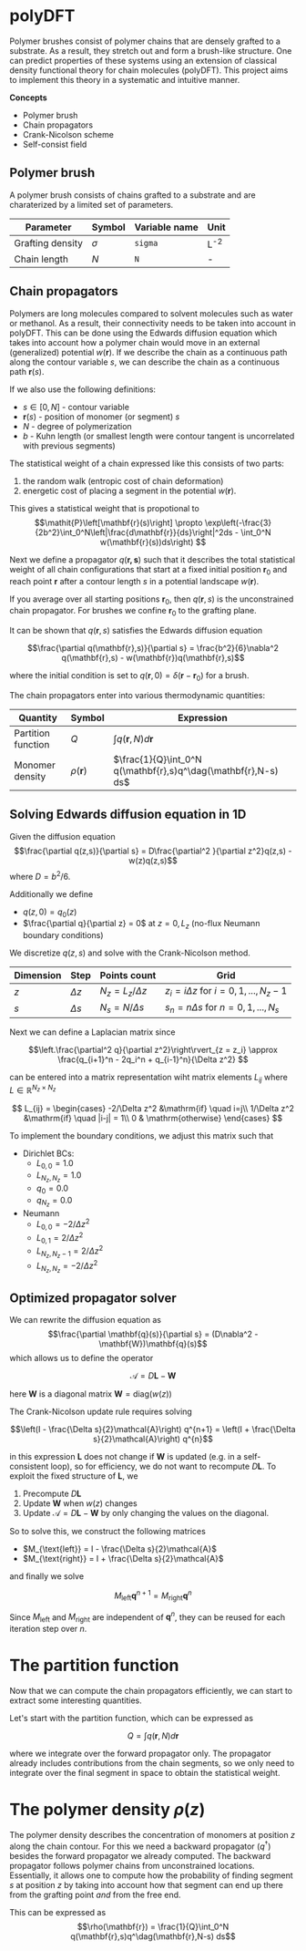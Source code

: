 # polyDFT
Polymer brushes consist of polymer chains that are densely grafted to a substrate. As a result, they stretch out and form a brush-like structure. One can predict properties of these systems using an extension of classical density functional theory for chain molecules (polyDFT). This project aims to implement this theory in a systematic and intuitive manner.

**Concepts**
- Polymer brush
- Chain propagators
- Crank-Nicolson scheme
- Self-consist field

## Polymer brush
A polymer brush consists of chains grafted to a substrate and are charaterized by a limited set of parameters.

| Parameter         | Symbol   | Variable name      | Unit              | 
| ---               | ---      | ---                | --                |
| Grafting density  | $\sigma$ | `sigma` | L<sup>-2</sup>    | 
| Chain length      | $N$      | `N`                | -                 |


## Chain propagators
Polymers are long molecules compared to solvent molecules such as water or methanol. As a result, their connectivity needs to be taken into account in polyDFT. This can be done using the Edwards diffusion equation which takes into account how a polymer chain would move in an external (generalized) potential $w(\mathbf{r})$. If we describe the chain as a continuous path along the contour variable $s$, we can describe the chain as a continuous path $\mathbf{r}(s)$.

If we also use the following definitions:
- $s \in \left[0,N\right]$ - contour variable
- $\mathbf{r}(s)$ - position of monomer (or segment) $s$
- $N$ - degree of polymerization
- $b$ - Kuhn length (or smallest length were contour tangent is uncorrelated with previous segments)

The statistical weight of a chain expressed like this consists of two parts:
1. the random walk (entropic cost of chain deformation)
2. energetic cost of placing a segment in the potential $w(\mathbf{r})$.

This gives a statistical weight that is propotional to
$$\mathit{P}\left[\mathbf{r}(s)\right] \propto \exp\left(-\frac{3}{2b^2}\int_0^N\left|\frac{d\mathbf{r}}{ds}\right|^2ds - \int_0^N w(\mathbf{r}(s))ds\right) $$

Next we define a propagator $q(\mathbf{r,s})$ such that it describes the total statistical weight of all chain configurations that start at a fixed initial position $\mathbf{r}_0$ and reach point $\mathbf{r}$ after a contour length $s$ in a potential landscape $w(\mathbf{r})$.

If you average over all starting positions $\mathbf{r}_0$, then $q(\mathbf{r},s)$ is the unconstrained chain propagator. For brushes we confine $\mathbf{r}_0$ to the grafting plane.

It can be shown that $q(\mathbf{r},s)$ satisfies the Edwards diffusion equation

$$\frac{\partial q(\mathbf{r},s)}{\partial s} = \frac{b^2}{6}\nabla^2 q(\mathbf{r},s) - w(\mathbf{r})q(\mathbf{r},s)$$

where the initial condition is set to $q(\mathbf{r},0) = \delta(\mathbf{r} -\mathbf{r}_0)$ for a brush.

The chain propagators enter into various thermodynamic quantities:

| Quantity              | Symbol    | Expression                                |
| ---                   | ---       | ---                                       |
| Partition function    | $Q$       |  $\int q(\mathbf{r},N) d\mathbf{r}$   |
| Monomer density       | $\rho(\mathbf{r})$ | $\frac{1}{Q}\int_0^N  q(\mathbf{r},s)q^\dag(\mathbf{r},N-s) ds$ |

## Solving Edwards diffusion equation in 1D
Given the diffusion equation
$$\frac{\partial q(z,s)}{\partial s} = D\frac{\partial^2 }{\partial z^2}q(z,s) - w(z)q(z,s)$$
where $D = b^2/6$. 

Additionally we define
- $q(z,0) = q_0(z)$
- $\frac{\partial q}{\partial z} = 0$ at $z = 0, L_z$ (no-flux Neumann boundary conditions)

We discretize $q(z,s)$ and solve with the Crank-Nicolson method.

| Dimension | Step | Points count | Grid |
| ---- | --- | --- | --- |
| $z$ | $\Delta z$ | $N_z = L_z / \Delta z$ | $z_i = i\Delta z$ for $i = 0, 1, ..., N_z - 1$ |
| $s$ | $\Delta s$ | $N_s = N / \Delta s$ | $s_n = n\Delta s$ for $n = 0, 1, ..., N_s$

Next we can define a Laplacian matrix since

$$\left.\frac{\partial^2 q}{\partial z^2}\right\rvert_{z = z_i} \approx \frac{q_{i+1}^n - 2q_i^n + q_{i-1}^n}{\Delta z^2} $$

can be entered into a matrix representation wiht matrix elements $L_{ij}$ where $\mathbf{\mathit{L}}\in \mathbb{R}^{N_z \times N_z}$

$$
L_{ij} = \begin{cases}
-2/\Delta z^2 &\mathrm{if} \quad i=j\\
1/\Delta z^2 &\mathrm{if} \quad |i-j| = 1\\
0 & \mathrm{otherwise}
\end{cases}
$$

To implement the boundary conditions, we adjust this matrix such that

- Dirichlet BCs: 
  - $L_{0,0} = 1.0$
  - $L_{N_z, N_z} = 1.0$
  - $q_0 = 0.0$
  - $q_{N_z} = 0.0$
- Neumann
  - $L_{0,0} = -2 / \Delta z^2$
  - $L_{0,1} = 2 / \Delta z^2$
  - $L_{N_z, N_z-1} = 2 / \Delta z^2$
  - $L_{N_z, N_z} = -2 / \Delta z^2$

## Optimized propagator solver
We can rewrite the diffusion equation as
$$\frac{\partial \mathbf{q}(s)}{\partial s} = (D\nabla^2 - \mathbf{W})\mathbf{q}(s)$$
which allows us to define the operator

$$\mathcal{A} = D\mathbf{L} - \mathbf{W}$$

here $\mathbf{W}$ is a diagonal matrix $\mathbf{W} = \text{diag}(w(z))$

The Crank-Nicolson update rule requires solving

$$\left(I - \frac{\Delta s}{2}\mathcal{A}\right) q^{n+1} = \left(I + \frac{\Delta s}{2}\mathcal{A}\right) q^{n}$$

in this expression $\mathbf{L}$ does not change if $\mathbf{W}$ is updated (e.g. in a self-consistent loop), so for efficiency, we do not want to recompute $D\mathbf{L}$. To exploit the fixed structure of $\mathbf{L}$, we
1. Precompute $D\mathbf{L}$
2. Update $\mathbf{W}$ when $w(z)$ changes
3. Update $\mathcal{A} = D\mathbf{L} - \mathbf{W}$ by only changing the values on the diagonal.

So to solve this, we construct the following matrices
- $M_{\text{left}} = I - \frac{\Delta s}{2}\mathcal{A}$
- $M_{\text{right}} = I + \frac{\Delta s}{2}\mathcal{A}$

and finally we solve

$$M_{\text{left}} \mathbf{q}^{n+1} = M_{\text{right}} \mathbf{q}^{n}$$

Since $M_{\text{left}}$ and $M_{\text{right}}$ are independent of $\mathbf{q}^n$, they can be reused for each iteration step over $n$.

# The partition function
Now that we can compute the chain propagators efficiently, we can start to extract some interesting quantities. 

Let's start with the partition function, which can be expressed as

$$Q = \int q(\mathbf{r},N) d\mathbf{r}$$

where we integrate over the forward propagator only. The propagator already includes contributions from the chain segments, so we only need to integrate over the final segment in space to obtain the statistical weight. 

# The polymer density $\rho(z)$
The polymer density describes the concentration of monomers at position $z$ along the chain contour. For this we need a backward propagator ($q^\dag$) besides the forward propagator we already computed. The backward propagator follows polymer chains from unconstrained locations. Essentially, it allows one to compute how the probability of finding segment $s$ at position $z$ by taking into account how that segment can end up there from the grafting point *and* from the free end.

This can be expressed as
$$\rho(\mathbf{r}) = \frac{1}{Q}\int_0^N  q(\mathbf{r},s)q^\dag(\mathbf{r},N-s) ds$$

